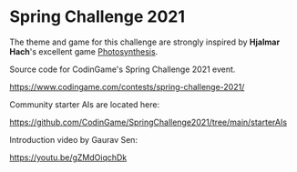# Spring Challenge 2021

The theme and game for this challenge are strongly inspired by **Hjalmar Hach**'s excellent game [Photosynthesis](https://blueorangegames.eu/en/games/photosynthesis/).

Source code for CodinGame's Spring Challenge 2021 event.

https://www.codingame.com/contests/spring-challenge-2021/

Community starter AIs are located here:

https://github.com/CodinGame/SpringChallenge2021/tree/main/starterAIs


Introduction video by Gaurav Sen:

https://youtu.be/gZMdOiqchDk

